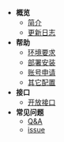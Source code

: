- **概览**
   -  [简介](README.md)
   -  [更新日志](changelog.md)
- **帮助**
   - [环境要求](env.md)
   - [部署安装](install.md)
   - [账号申请](apply.md)
   - [其它配置](other.md)
- **接口**
   - [开放接口](api.md)
- **常见问题**
   - [Q&A](question.md)
   - [issue](issue.md)

